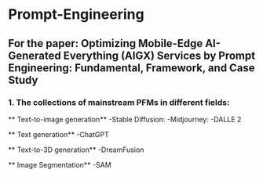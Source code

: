 # Prompt-Engineering

## For the paper: Optimizing Mobile-Edge AI-Generated Everything (AIGX) Services by Prompt Engineering: Fundamental, Framework, and Case Study

### 1. The collections of mainstream PFMs in different fields:
** Text-to-image generation**
-Stable Diffusion:
-Midjourney:
-DALLE 2

** Text generation**
-ChatGPT

** Text-to-3D generation**
-DreamFusion

** Image Segmentation**
-SAM
